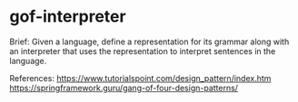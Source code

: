 # gof-interpreter

Brief: Given a language, define a representation for its grammar along with an interpreter that uses the representation to interpret sentences in the language.

References:
	https://www.tutorialspoint.com/design_pattern/index.htm
	https://springframework.guru/gang-of-four-design-patterns/
